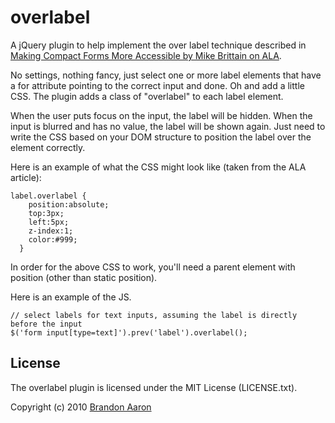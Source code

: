 # overlabel

A jQuery plugin to help implement the over label technique described in [Making Compact Forms More Accessible by Mike Brittain on ALA](http://alistapart.com/articles/makingcompactformsmoreaccessible).

No settings, nothing fancy, just select one or more label elements that have a for attribute pointing to the correct input and done. Oh and add a little CSS. The plugin adds a class of "overlabel" to each label element.

When the user puts focus on the input, the label will be hidden. When the input is blurred and has no value, the label will be shown again. Just need to write the CSS based on your DOM structure to position the label over the element correctly.

Here is an example of what the CSS might look like (taken from the ALA article):

    label.overlabel {
        position:absolute;
        top:3px;
        left:5px;
        z-index:1;
        color:#999;
      }

In order for the above CSS to work, you'll need a parent element with position (other than static position).

Here is an example of the JS.

    // select labels for text inputs, assuming the label is directly before the input
    $('form input[type=text]').prev('label').overlabel();

## License

The overlabel plugin is licensed under the MIT License (LICENSE.txt).

Copyright (c) 2010 [Brandon Aaron](http://brandonaaron.net)
